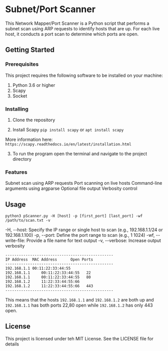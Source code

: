 # Subnet/Port Scanner

This Network Mapper/Port Scanner is a Python script that performs a subnet scan using ARP requests to identify hosts that are up. For each live host, it conducts a port scan to determine which ports are open.

## Getting Started

### Prerequisites

This project requires the following software to be installed on your machine:

1. Python 3.6 or higher
2. Scapy
3. Socket

### Installing

1. Clone the repository

2. Install Scapy
`pip install scapy` or `apt install scapy`

More information here:
`https://scapy.readthedocs.io/en/latest/installation.html`

3. To run the program open the terminal and navigate to the project directory

### Features

Subnet scan using ARP requests
Port scanning on live hosts
Command-line arguments using argparse
Optional file output
Verbosity control

## Usage

`python3 pScanner.py -H [host] -p [first_port] [last_port] -wf /path/to/scan.txt -v`

-H, --host: Specify the IP range or single host to scan (e.g., 192.168.1.1/24 or 192.168.1.100)
-p, --port: Define the port range to scan (e.g., 1 1024)
-wf, --write-file: Provide a file name for text output
-v, --verbose: Increase output verbosity

```
------------------------------------------------
IP Address	MAC Address	     Open Ports
------------------------------------------------
192.168.1.1	00:11:22:33:44:55
192.168.1.1     00:11:22:33:44:55	22
192.168.1.1     00:11:22:33:44:55	80
192.168.1.2     11:22:33:44:55:66       
192.168.1.2     11:22:33:44:55:66	443
------------------------------------------------
```

This means that the hosts `192.168.1.1` and `192.168.1.2` are both up and `192.168.1.1` has both ports 22,80 open while `192.168.1.2` has only 443 open. 

## License

This project is licensed under teh MIT License. See the LICENSE file for details
